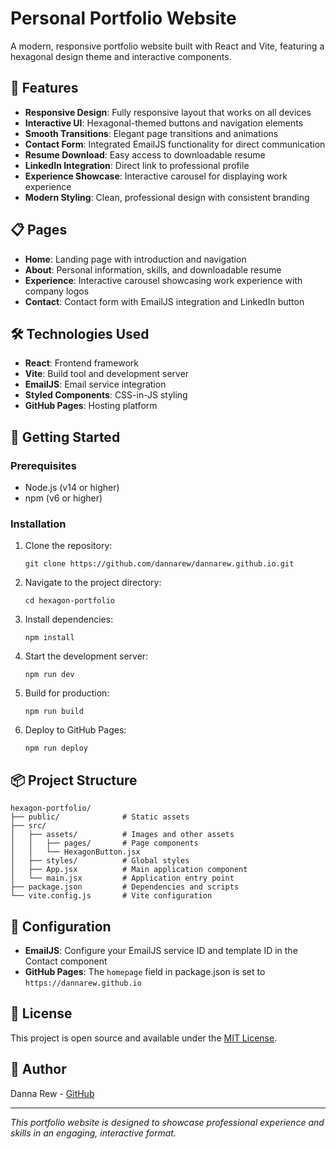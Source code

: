 # Personal Portfolio Website

A modern, responsive portfolio website built with React and Vite, featuring a hexagonal design theme and interactive components.

## 🌟 Features

- **Responsive Design**: Fully responsive layout that works on all devices
- **Interactive UI**: Hexagonal-themed buttons and navigation elements
- **Smooth Transitions**: Elegant page transitions and animations
- **Contact Form**: Integrated EmailJS functionality for direct communication
- **Resume Download**: Easy access to downloadable resume
- **LinkedIn Integration**: Direct link to professional profile
- **Experience Showcase**: Interactive carousel for displaying work experience
- **Modern Styling**: Clean, professional design with consistent branding

## 📋 Pages

- **Home**: Landing page with introduction and navigation
- **About**: Personal information, skills, and downloadable resume
- **Experience**: Interactive carousel showcasing work experience with company logos
- **Contact**: Contact form with EmailJS integration and LinkedIn button

## 🛠️ Technologies Used

- **React**: Frontend framework
- **Vite**: Build tool and development server
- **EmailJS**: Email service integration
- **Styled Components**: CSS-in-JS styling
- **GitHub Pages**: Hosting platform

## 🚀 Getting Started

### Prerequisites

- Node.js (v14 or higher)
- npm (v6 or higher)

### Installation

1. Clone the repository:
   ```
   git clone https://github.com/dannarew/dannarew.github.io.git
   ```

2. Navigate to the project directory:
   ```
   cd hexagon-portfolio
   ```

3. Install dependencies:
   ```
   npm install
   ```

4. Start the development server:
   ```
   npm run dev
   ```

5. Build for production:
   ```
   npm run build
   ```

6. Deploy to GitHub Pages:
   ```
   npm run deploy
   ```

## 📦 Project Structure

```
hexagon-portfolio/
├── public/              # Static assets
├── src/
│   ├── assets/          # Images and other assets
│   │   ├── pages/       # Page components
│   │   └── HexagonButton.jsx
│   ├── styles/          # Global styles
│   ├── App.jsx          # Main application component
│   └── main.jsx         # Application entry point
├── package.json         # Dependencies and scripts
└── vite.config.js       # Vite configuration
```

## 🔧 Configuration

- **EmailJS**: Configure your EmailJS service ID and template ID in the Contact component
- **GitHub Pages**: The `homepage` field in package.json is set to `https://dannarew.github.io`

## 📝 License

This project is open source and available under the [MIT License](LICENSE).

## 👤 Author

Danna Rew - [GitHub](https://github.com/dannarew)

---

*This portfolio website is designed to showcase professional experience and skills in an engaging, interactive format.*
